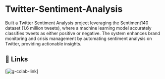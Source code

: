 # Twitter-Sentiment-Analysis
Built a Twitter Sentiment Analysis project leveraging the Sentiment140 dataset (1.6 million tweets), where a machine learning model accurately classifies tweets as either positive or negative. The system enhances brand monitoring and crisis management by automating sentiment analysis on Twitter, providing actionable insights.


## 🔗 Links
[![g-colab-link](https://colab.research.google.com/drive/1-KnV4cM_IcUiU6LsJcBoGykhSDZ_VfPQ?usp=sharing)]

